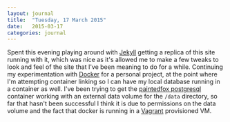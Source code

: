 ```yaml
---
layout: journal
title:  "Tuesday, 17 March 2015"
date:   2015-03-17
categories: journal
---
```


Spent this evening playing around with [Jekyll](http://jekyllrb.com/) getting a replica of this site running with it, which was nice as it's allowed me to make a few tweaks to look and feel of the site that I've been meaning to do for a while. Continuing my experimentation with [Docker](https://www.docker.com/) for a personal project, at the point where I'm attempting container linking so I can have my local database running in a container as well. I've been trying to get the [paintedfox postgresql](https://registry.hub.docker.com/u/paintedfox/postgresql/) container working with an external data volume for the `/data` directory, so far that hasn't been successful I think it is due to permissions on the data volume and the fact that docker is running in a [Vagrant](https://www.vagrantup.com/) provisioned VM.
